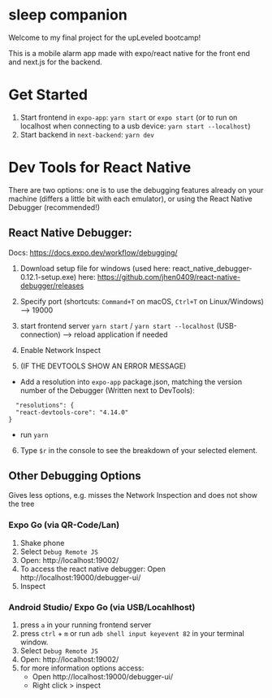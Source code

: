 # sleep companion

Welcome to my final project for the upLeveled bootcamp!

This is a mobile alarm app made with expo/react native for the front end and next.js for the backend.

# Get Started

1. Start frontend in `expo-app`: `yarn start` or `expo start` (or to run on localhost when connecting to a usb device: `yarn start --localhost`)
2. Start backend in `next-backend`: `yarn dev`

# Dev Tools for React Native

There are two options: one is to use the debugging features already on your machine (differs a little bit with each emulator), or using the React Native Debugger (recommended!)

## React Native Debugger:

Docs: https://docs.expo.dev/workflow/debugging/

1. Download setup file for windows (used here: react_native_debugger-0.12.1-setup.exe) here:
   https://github.com/jhen0409/react-native-debugger/releases

2. Specify port (shortcuts: `Command+T` on macOS, `Ctrl+T` on Linux/Windows) --> 19000

3. start frontend server `yarn start` / `yarn start --localhost` (USB-connection) --> reload application if needed

4. Enable Network Inspect

5. (IF THE DEVTOOLS SHOW AN ERROR MESSAGE)

- Add a resolution into `expo-app` package.json, matching the version number of the Debugger (Written next to DevTools):

```
  "resolutions": {
  "react-devtools-core": "4.14.0"
}
```

- run `yarn`

6. Type `$r` in the console to see the breakdown of your selected element.

## Other Debugging Options

Gives less options, e.g. misses the Network Inspection and does not show the tree

### Expo Go (via QR-Code/Lan)

1. Shake phone
2. Select `Debug Remote JS`
3. Open: http://localhost:19002/
4. To access the react native debugger:
   Open http://localhost:19000/debugger-ui/
5. Inspect

### Android Studio/ Expo Go (via USB/Locahlhost)

1. press `a` in your running frontend server
2. press `ctrl` + `m` or run `adb shell input keyevent 82` in your terminal window.
3. Select `Debug Remote JS`
4. Open: http://localhost:19002/
5. for more information options access:
   - Open http://localhost:19000/debugger-ui/
   - Right click > inspect
